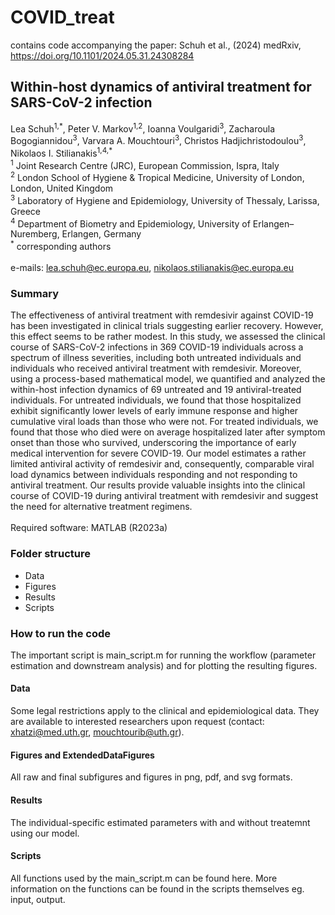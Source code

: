 # COVID_treat
contains code accompanying the paper: Schuh et al., (2024) medRxiv, https://doi.org/10.1101/2024.05.31.24308284  

## Within-host dynamics of antiviral treatment for SARS-CoV-2 infection
Lea Schuh<sup>1,\*</sup>, Peter V. Markov<sup>1,2</sup>, Ioanna Voulgaridi<sup>3</sup>, Zacharoula Bogogiannidou<sup>3</sup>, Varvara A. Mouchtouri<sup>3</sup>, Christos Hadjichristodoulou<sup>3</sup>, Nikolaos I. Stilianakis<sup>1,4,\*</sup> \
<sup>1</sup> Joint Research Centre (JRC), European Commission, Ispra, Italy \
<sup>2</sup> London School of Hygiene & Tropical Medicine, University of London, London, United Kingdom \
<sup>3</sup> Laboratory of Hygiene and Epidemiology, University of Thessaly, Larissa, Greece \
<sup>4</sup> Department of Biometry and Epidemiology, University of Erlangen–Nuremberg, Erlangen, Germany \
<sup>\*</sup> corresponding authors \
\
e-mails: lea.schuh@ec.europa.eu, nikolaos.stilianakis@ec.europa.eu

### Summary
The effectiveness of antiviral treatment with remdesivir against COVID-19 has been investigated in clinical trials suggesting earlier recovery. However, this effect seems to be rather modest. In this study, we assessed the clinical course of SARS-CoV-2 infections in 369 COVID-19 individuals across a spectrum of illness severities, including both untreated individuals and individuals who received antiviral treatment with remdesivir. Moreover, using a process-based mathematical model, we quantified and analyzed the within-host infection dynamics of 69 untreated and 19 antiviral-treated individuals. For untreated individuals, we found that those hospitalized exhibit significantly lower levels of early immune
response and higher cumulative viral loads than those who were not. For treated individuals, we found that those who died were on average hospitalized later after symptom onset than those who survived, underscoring the importance of early medical intervention for severe COVID-19. Our model estimates a rather limited antiviral activity of remdesivir and, consequently, comparable viral load dynamics between individuals responding and not responding to antiviral treatment. Our results provide valuable insights into the clinical course of COVID-19 during antiviral treatment with remdesivir and suggest the need for alternative treatment regimens. \
\
Required software: MATLAB (R2023a) 

### Folder structure
<ul>
  <li>Data</li>
  <li>Figures</li>
  <li>Results</li>
  <li>Scripts</li>
</ul> 

### How to run the code
The important script is main_script.m for running the workflow (parameter estimation and downstream analysis) and for plotting the resulting figures. 

#### Data
Some legal restrictions apply to the clinical and epidemiological data. They are available to interested researchers upon request (contact: xhatzi@med.uth.gr, mouchtourib@uth.gr).

#### Figures and ExtendedDataFigures
All raw and final subfigures and figures in png, pdf, and svg formats. 

#### Results
The individual-specific estimated parameters with and without treatemnt using our model. 

#### Scripts
All functions used by the main_script.m can be found here. More information on the functions can be found in the scripts themselves eg. input, output.

